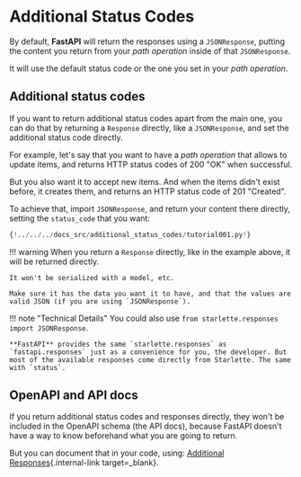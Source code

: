 # Additional Status Codes

By default, **FastAPI** will return the responses using a `JSONResponse`, putting the content you return from your _path operation_ inside of that `JSONResponse`.

It will use the default status code or the one you set in your _path operation_.

## Additional status codes

If you want to return additional status codes apart from the main one, you can do that by returning a `Response` directly, like a `JSONResponse`, and set the additional status code directly.

For example, let's say that you want to have a _path operation_ that allows to update items, and returns HTTP status codes of 200 "OK" when successful.

But you also want it to accept new items. And when the items didn't exist before, it creates them, and returns an HTTP status code of 201 "Created".

To achieve that, import `JSONResponse`, and return your content there directly, setting the `status_code` that you want:

```Python hl_lines="4  23"
{!../../../docs_src/additional_status_codes/tutorial001.py!}
```

!!! warning
When you return a `Response` directly, like in the example above, it will be returned directly.

    It won't be serialized with a model, etc.

    Make sure it has the data you want it to have, and that the values are valid JSON (if you are using `JSONResponse`).

!!! note "Technical Details"
You could also use `from starlette.responses import JSONResponse`.

    **FastAPI** provides the same `starlette.responses` as `fastapi.responses` just as a convenience for you, the developer. But most of the available responses come directly from Starlette. The same with `status`.

## OpenAPI and API docs

If you return additional status codes and responses directly, they won't be included in the OpenAPI schema (the API docs), because FastAPI doesn't have a way to know beforehand what you are going to return.

But you can document that in your code, using: [Additional Responses](additional-responses.md){.internal-link target=\_blank}.
